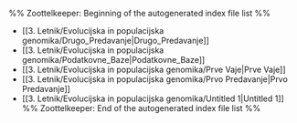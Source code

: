 %% Zoottelkeeper: Beginning of the autogenerated index file list  %%
-  [[3. Letnik/Evolucijska in populacijska genomika/Drugo_Predavanje|Drugo_Predavanje]]
-  [[3. Letnik/Evolucijska in populacijska genomika/Podatkovne_Baze|Podatkovne_Baze]]
-  [[3. Letnik/Evolucijska in populacijska genomika/Prve Vaje|Prve Vaje]]
-  [[3. Letnik/Evolucijska in populacijska genomika/Prvo Predavanje|Prvo Predavanje]]
-  [[3. Letnik/Evolucijska in populacijska genomika/Untitled 1|Untitled 1]]
%% Zoottelkeeper: End of the autogenerated index file list  %%

